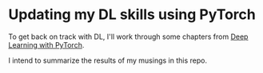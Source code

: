 # Updating my DL skills using PyTorch
To get back on track with DL, I'll work through some chapters from [Deep Learning with PyTorch](https://www.manning.com/books/deep-learning-with-pytorch).

I intend to summarize the results of my musings in this repo.